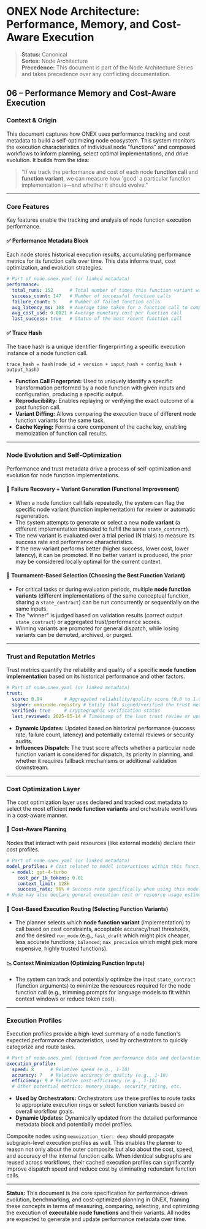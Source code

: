 <!-- === OmniNode:Metadata ===
author: OmniNode Team
copyright: OmniNode.ai
created_at: '2025-05-28T12:40:26.721229'
description: Stamped by ONEX
entrypoint: python://performance_memory_and_cost.md
hash: 8118a1e34eb1ae1bf7e0c26230e5e0dc743914f2e55705cc22d6c68fbd2cdd98
last_modified_at: '2025-05-29T11:50:15.131928+00:00'
lifecycle: active
meta_type: tool
metadata_version: 0.1.0
name: performance_memory_and_cost.md
namespace: omnibase.performance_memory_and_cost
owner: OmniNode Team
protocol_version: 0.1.0
runtime_language_hint: python>=3.11
schema_version: 0.1.0
state_contract: state_contract://default
tools: null
uuid: d90ae1d1-b3ef-4e06-9a6f-52c2699a8d8c
version: 1.0.0

<!-- === /OmniNode:Metadata === -->


# ONEX Node Architecture: Performance, Memory, and Cost-Aware Execution

> **Status:** Canonical  
> **Series:** Node Architecture  
> **Precedence:** This document is part of the Node Architecture Series and takes precedence over any conflicting documentation. 

## 06 – Performance Memory and Cost-Aware Execution

### Context & Origin

This document captures how ONEX uses performance tracking and cost metadata to build a self-optimizing node ecosystem. This system monitors the execution characteristics of individual node "functions" and composed workflows to inform planning, select optimal implementations, and drive evolution. It builds from the idea:

> "If we track the performance and cost of each node **function call** and **function variant**, we can measure how 'good' a particular function implementation is—and whether it should evolve."

---

### Core Features

Key features enable the tracking and analysis of node function execution performance.

#### ✅ Performance Metadata Block

Each node stores historical execution results, accumulating performance metrics for its function calls over time. This data informs trust, cost optimization, and evolution strategies.

```yaml
# Part of node.onex.yaml (or linked metadata)
performance:
  total_runs: 152      # Total number of times this function variant was called
  success_count: 147   # Number of successful function calls
  failure_count: 5     # Number of failed function calls
  avg_latency_ms: 108  # Average time taken for a function call to complete
  avg_cost_usd: 0.0021 # Average monetary cost per function call
  last_success: true   # Status of the most recent function call
```

#### ✅ Trace Hash

The trace hash is a unique identifier fingerprinting a specific execution instance of a node function call.

```
trace_hash = hash(node_id + version + input_hash + config_hash + output_hash)
```

* **Function Call Fingerprint:** Used to uniquely identify a specific transformation performed by a node function with given inputs and configuration, producing a specific output.
* **Reproducibility:** Enables replaying or verifying the exact outcome of a past function call.
* **Variant Diffing:** Allows comparing the execution trace of different node function variants for the same task.
* **Cache Keying:** Forms a core component of the cache key, enabling memoization of function call results.

---

### Node Evolution and Self-Optimization

Performance and trust metadata drive a process of self-optimization and evolution for node function implementations.

#### 🔁 Failure Recovery + Variant Generation (Functional Improvement)

* When a node function call fails repeatedly, the system can flag the specific node variant (function implementation) for review or automatic regeneration.
* The system attempts to generate or select a new **node variant** (a different implementation intended to fulfill the same `state_contract`).
* The new variant is evaluated over a trial period (N trials) to measure its success rate and performance characteristics.
* If the new variant performs better (higher success, lower cost, lower latency), it can be promoted. If no better variant is produced, the prior may be considered locally optimal for the current context.

#### 🧬 Tournament-Based Selection (Choosing the Best Function Variant)

* For critical tasks or during evaluation periods, multiple **node function variants** (different implementations of the same conceptual function, sharing a `state_contract`) can be run concurrently or sequentially on the same inputs.
* The "winner" is judged based on validation results (correct output `state_contract`) or aggregated trust/performance scores.
* Winning variants are promoted for general dispatch, while losing variants can be demoted, archived, or purged.

---

### Trust and Reputation Metrics

Trust metrics quantify the reliability and quality of a specific **node function implementation** based on its historical performance and other factors.

```yaml
# Part of node.onex.yaml (or linked metadata)
trust:
  score: 0.94        # Aggregated reliability/quality score (0.0 to 1.0)
  signer: omninode.registry # Entity that signed/verified the trust metadata
  verified: true     # Cryptographic verification status
  last_reviewed: 2025-05-14 # Timestamp of the last trust review or update
```

* **Dynamic Updates:** Updated based on historical performance (success rate, failure count, latency) and potentially external reviews or security audits.
* **Influences Dispatch:** The trust score affects whether a particular node function variant is considered for dispatch, its priority in planning, and whether it requires fallback mechanisms or additional validation downstream.

---

### Cost Optimization Layer

The cost optimization layer uses declared and tracked cost metadata to select the most efficient **node function variants** and orchestrate workflows in a cost-aware manner.

#### 🧠 Cost-Aware Planning

Nodes that interact with paid resources (like external models) declare their cost profiles.

```yaml
# Part of node.onex.yaml (or linked metadata)
model_profiles: # Cost related to model interactions within this function
  - model: gpt-4-turbo
    cost_per_1k_tokens: 0.01
    context_limit: 128k
    success_rate: 96% # Success rate specifically when using this model
# Node may also declare general execution cost or resource usage estimates
```

#### 🔄 Cost-Based Execution Routing (Selecting Function Variants)

* The planner selects which **node function variant** (implementation) to call based on cost constraints, acceptable accuracy/trust thresholds, and the desired `run_mode` (e.g., `fast_draft` which might pick cheaper, less accurate functions; `balanced`; `max_precision` which might pick more expensive, highly trusted functions).

#### 📉 Context Minimization (Optimizing Function Inputs)

* The system can track and potentially optimize the input `state_contract` (function arguments) to minimize the resources required for the node function call (e.g., trimming prompts for language models to fit within context windows or reduce token cost).

---

### Execution Profiles

Execution profiles provide a high-level summary of a node function's expected performance characteristics, used by orchestrators to quickly categorize and route tasks.

```yaml
# Part of node.onex.yaml (derived from performance data and declarations)
execution_profile:
  speed: 8      # Relative speed (e.g., 1-10)
  accuracy: 7   # Relative accuracy or quality (e.g., 1-10)
  efficiency: 9 # Relative cost-efficiency (e.g., 1-10)
  # Other potential metrics: memory_usage, security_rating, etc.
```

* **Used by Orchestrators:** Orchestrators use these profiles to route tasks to appropriate execution rings or select function variants based on overall workflow goals.
* **Dynamic Updates:** Dynamically updated from the detailed performance metadata block and potentially model profiles.

Composite nodes using `memoization_tier: deep` should propagate subgraph-level execution profiles as well. This enables the planner to reason not only about the outer composite but also about the cost, speed, and accuracy of the internal function calls. When identical subgraphs are reused across workflows, their cached execution profiles can significantly improve dispatch speed and reduce cost by eliminating redundant function calls.

---

**Status:** This document is the core specification for performance-driven evolution, benchmarking, and cost-optimized planning in ONEX, framing these concepts in terms of measuring, comparing, selecting, and optimizing the execution of **executable node functions** and their variants. All nodes are expected to generate and update performance metadata over time.
